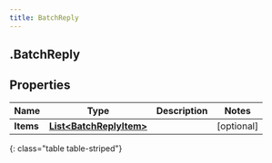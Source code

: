 ```yaml
---
title: BatchReply
---
```

## .BatchReply

## Properties

|Name | Type | Description | Notes|
|------------ | ------------- | ------------- | -------------|
| **Items** | [**List&lt;BatchReplyItem&gt;**](BatchReplyItem.html) |  | [optional] |
{: class="table table-striped"}



